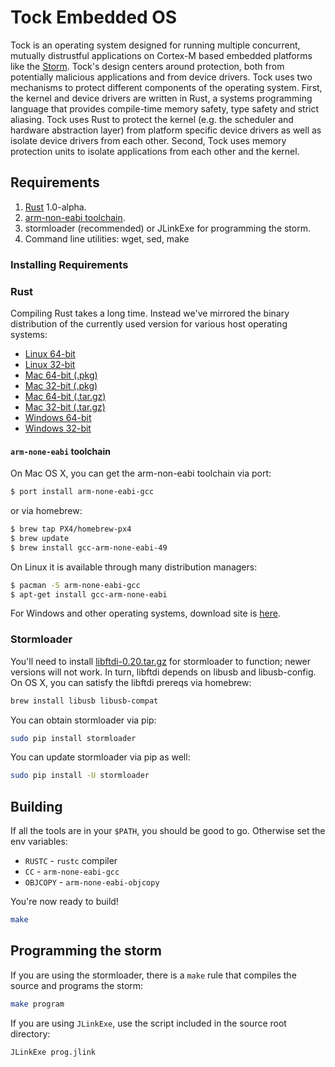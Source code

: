 # Tock Embedded OS

Tock is an operating system designed for running multiple concurrent, mutually
distrustful applications on Cortex-M based embedded platforms like the
[Storm](http://storm.rocks). Tock's design centers around protection, both from
potentially malicious applications and from device drivers. Tock uses two
mechanisms to protect different components of the operating system. First, the
kernel and device drivers are written in Rust, a systems programming language
that provides compile-time memory safety, type safety and strict aliasing. Tock
uses Rust to protect the kernel (e.g. the scheduler and hardware abstraction
layer) from platform specific device drivers as well as isolate device drivers
from each other. Second, Tock uses memory protection units to isolate
applications from each other and the kernel.

## Requirements

1. [Rust](http://www.rust-lang.org/) 1.0-alpha.
2. [arm-non-eabi toolchain](https://launchpad.net/gcc-arm-embedded/).
3. stormloader (recommended) or JLinkExe for programming the storm.
4. Command line utilities: wget, sed, make

### Installing Requirements

### Rust

Compiling Rust takes a long time. Instead we've mirrored the binary distribution
of the currently used version for various host operating systems:

  * [Linux 64-bit](http://www.scs.stanford.edu/~alevy/rust/rust-1.0.0-alpha-x86_64-unknown-linux-gnu.tar.gz)
  * [Linux 32-bit](http://www.scs.stanford.edu/~alevy/rust/rust-1.0.0-alpha-i686-unknown-linux-gnu.tar.gz)
  * [Mac 64-bit (.pkg)](http://www.scs.stanford.edu/~alevy/rust/rust-1.0.0-alpha-x86_64-apple-darwin.pkg)
  * [Mac 32-bit (.pkg)](http://www.scs.stanford.edu/~alevy/rust/rust-1.0.0-alpha-i686-apple-darwin.pkg)
  * [Mac 64-bit (.tar.gz)](http://www.scs.stanford.edu/~alevy/rust/rust-1.0.0-alpha-x86_64-apple-darwin.tar.gz)
  * [Mac 32-bit (.tar.gz)](http://www.scs.stanford.edu/~alevy/rust/rust-1.0.0-alpha-i686-apple-darwin.tar.gz)
  * [Windows 64-bit](http://www.scs.stanford.edu/~alevy/rust/rust-1.0.0-alpha-x86_64-pc-windows-gnu.exe)
  * [Windows 32-bit](http://www.scs.stanford.edu/~alevy/rust/rust-1.0.0-alpha-i686-pc-windows-gnu.exe)

#### `arm-none-eabi` toolchain

On Mac OS X, you can get the arm-non-eabi toolchain via port:

```bash
$ port install arm-none-eabi-gcc
```

or via homebrew:

```bash
$ brew tap PX4/homebrew-px4
$ brew update
$ brew install gcc-arm-none-eabi-49
```

On Linux it is available through many distribution managers:

```bash
$ pacman -S arm-none-eabi-gcc
$ apt-get install gcc-arm-none-eabi
```

For Windows and other operating systems, download site is
[here](https://launchpad.net/gcc-arm-embedded/+download).

### Stormloader

You'll need to install
[libftdi-0.20.tar.gz](http://www.intra2net.com/en/developer/libftdi/download/libftdi-0.20.tar.gz)
for stormloader to function; newer versions will not work. In turn, libftdi
depends on libusb and libusb-config. On OS X, you can satisfy the libftdi
prereqs via homebrew:

```bash
brew install libusb libusb-compat
```

You can obtain stormloader via pip:

```bash
sudo pip install stormloader
```

You can update stormloader via pip as well:

```bash
sudo pip install -U stormloader
```

## Building

If all the tools are in your `$PATH`, you should be good to go. Otherwise set the env variables:

* `RUSTC` - `rustc` compiler
* `CC` - `arm-none-eabi-gcc`
* `OBJCOPY` - `arm-none-eabi-objcopy`

You're now ready to build!

```bash
make
```

## Programming the storm

If you are using the stormloader, there is a `make` rule that compiles the
source and programs the storm:

```bash
make program
```

If you are using `JLinkExe`, use the script included in the source root
directory:

```bash
JLinkExe prog.jlink
```

